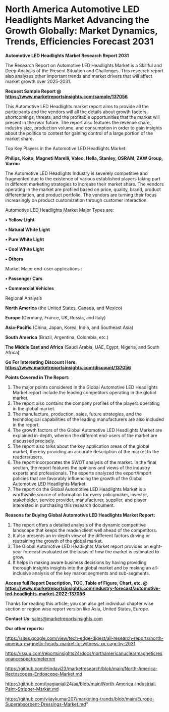  # North America Automotive LED Headlights Market Advancing the Growth Globally: Market Dynamics, Trends, Efficiencies Forecast 2031

<strong>Automotive LED Headlights Market Research Report 2031</strong>

The Research Report on Automotive LED Headlights Market is a Skillful and Deep Analysis of the Present Situation and Challenges. This research report also analyzes other important trends and market drivers that will affect market growth over 2025-2031.

<strong>Request Sample Report @ <a href=https://www.marketreportsinsights.com/sample/137056>https://www.marketreportsinsights.com/sample/137056</a></strong>

This Automotive LED Headlights market report aims to provide all the participants and the vendors will all the details about growth factors, shortcomings, threats, and the profitable opportunities that the market will present in the near future. The report also features the revenue share, industry size, production volume, and consumption in order to gain insights about the politics to contest for gaining control of a large portion of the market share.

Top Key Players in the Automotive LED Headlights Market:

<strong>Philips, Koito, Magneti Marelli, Valeo, Hella, Stanley, OSRAM, ZKW Group, Varroc</strong>

The Automotive LED Headlights Industry is severely competitive and fragmented due to the existence of various established players taking part in different marketing strategies to increase their market share. The vendors operating in the market are profiled based on price, quality, brand, product differentiation, and product portfolio. The vendors are turning their focus increasingly on product customization through customer interaction.

Automotive LED Headlights Market Major Types are:

<strong>• Yellow Light

• Natural White Light

• Pure White Light

• Cool White Light

• Others</strong>

Market Major end-user applications :

<strong>• Passenger Cars

• Commercial Vehicles</strong>

Regional Analysis

</u><strong><b>North America</b></strong> (the United States, Canada, and Mexico)

<strong><b>Europe </b></strong>(Germany, France, UK, Russia, and Italy)

<strong><b>Asia-Pacific</b></strong> (China, Japan, Korea, India, and Southeast Asia)

<strong><b>South America</b></strong> (Brazil, Argentina, Colombia, etc.)

<strong><b>The Middle East and Africa</b></strong> (Saudi Arabia, UAE, Egypt, Nigeria, and South Africa)

<strong>Go For Interesting Discount Here: <a href=https://www.marketreportsinsights.com/discount/137056>https://www.marketreportsinsights.com/discount/137056</a></strong>

<strong>Points Covered in The Report:</strong>
<ol>
  <li>The major points considered in the Global Automotive LED Headlights Market report include the leading competitors operating in the global market.</li>
  <li>The report also contains the company profiles of the players operating in the global market.</li>
  <li>The manufacture, production, sales, future strategies, and the technological capabilities of the leading manufacturers are also included in the report.</li>
  <li>The growth factors of the Global Automotive LED Headlights Market are explained in-depth, wherein the different end-users of the market are discussed precisely.</li>
  <li>The report also talks about the key application areas of the global market, thereby providing an accurate description of the market to the readers/users.</li>
  <li>The report incorporates the SWOT analysis of the market. In the final section, the report features the opinions and views of the industry experts and professionals. The experts analyzed the export/import policies that are favorably influencing the growth of the Global Automotive LED Headlights Market.</li>
  <li>The report on the Global Automotive LED Headlights Market is a worthwhile source of information for every policymaker, investor, stakeholder, service provider, manufacturer, supplier, and player interested in purchasing this research document.</li>
</ol>
<strong>Reasons for Buying Global Automotive LED Headlights Market Report:</strong>

<ol>
  <li>The report offers a detailed analysis of the dynamic competitive landscape that keeps the reader/client well ahead of the competitors.</li>
  <li>It also presents an in-depth view of the different factors driving or restraining the growth of the global market.</li>
  <li>The Global Automotive LED Headlights Market report provides an eight-year forecast evaluated on the basis of how the market is estimated to grow.</li>
  <li>It helps in making aware business decisions by having providing thorough insights insights into the global market and by making an all-inclusive analysis of the key market segments and sub-segments.</li>
</ol>
<strong>Access full Report Description, TOC, Table of Figure, Chart, etc. @ <a href=https://www.marketreportsinsights.com/industry-forecast/automotive-led-headlights-market-2022-137056>https://www.marketreportsinsights.com/industry-forecast/automotive-led-headlights-market-2022-137056</a></strong>


Thanks for reading this article; you can also get individual chapter wise section or region wise report version like Asia, United States, Europe.

<strong>Contact Us:</strong>
sales@marketreportsinsights.com

<strong>Our other reports:</strong>

<a href=https://sites.google.com/view/tech-edge-digest/all-research-reports/north-america-magnetic-heads-market-to-witness-xx-cagr-by-2031>https://sites.google.com/view/tech-edge-digest/all-research-reports/north-america-magnetic-heads-market-to-witness-xx-cagr-by-2031</a>

<a href=https://issuu.com/reportsinsights24/docs/northamericanuclearmagneticresonancespectrometernm>https://issuu.com/reportsinsights24/docs/northamericanuclearmagneticresonancespectrometernm</a>

<a href=https://github.com/Hindavi23/marketresearch/blob/main/North-America-Rectoscopes-Endoscope-Market.md>https://github.com/Hindavi23/marketresearch/blob/main/North-America-Rectoscopes-Endoscope-Market.md</a>

<a href=https://github.com/tyagianjali24/aa/blob/main/North-America-Industrial-Paint-Stripper-Market.md>https://github.com/tyagianjali24/aa/blob/main/North-America-Industrial-Paint-Stripper-Market.md</a>

<a href=https://github.com/vijaykumar207/marketing-trands/blob/main/Europe-Superabsorbent-Dressings-Market.md>https://github.com/vijaykumar207/marketing-trands/blob/main/Europe-Superabsorbent-Dressings-Market.md</a>"
